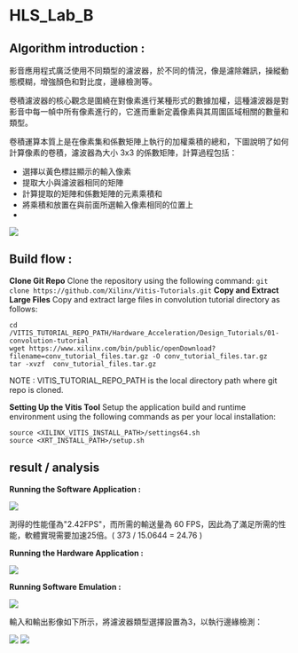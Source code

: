 # HLS_Lab_B

## Algorithm introduction :

影音應用程式廣泛使用不同類型的濾波器，於不同的情況，像是濾除雜訊，操縱動態模糊，增強顏色和對比度，邊緣檢測等。

  卷積濾波器的核心觀念是圍繞在對像素進行某種形式的數據加權，這種濾波器是對影音中每一幀中所有像素進行的，它進而重新定義像素與其周圍區域相關的數量和類型。

  卷積運算本質上是在像素集和係數矩陣上執行的加權乘積的總和，下圖說明了如何計算像素的卷積，濾波器為大小 3x3 的係數矩陣，計算過程包括：
* 選擇以黃色標註顯示的輸入像素
* 提取大小與濾波器相同的矩陣
* 計算提取的矩陣和係數矩陣的元素乘積和 
* 將乘積和放置在與前面所選輸入像素相同的位置上
* 
![](https://i.imgur.com/faMbNYN.png)

## Build flow :
**Clone Git Repo**
Clone the repository using the following command:
`git clone https://github.com/Xilinx/Vitis-Tutorials.git`
**Copy and Extract Large Files**
Copy and extract large files in convolution tutorial directory as follows:
```
cd /VITIS_TUTORIAL_REPO_PATH/Hardware_Acceleration/Design_Tutorials/01-convolution-tutorial
wget https://www.xilinx.com/bin/public/openDownload?filename=conv_tutorial_files.tar.gz -O conv_tutorial_files.tar.gz
tar -xvzf  conv_tutorial_files.tar.gz
```
NOTE : VITIS_TUTORIAL_REPO_PATH is the local directory path where git repo is cloned.

**Setting Up the Vitis Tool**
Setup the application build and runtime environment using the following commands as per your local installation:
```
source <XILINX_VITIS_INSTALL_PATH>/settings64.sh
source <XRT_INSTALL_PATH>/setup.sh
```

## result / analysis
**Running the Software Application :**
 
![](https://i.imgur.com/lpD64ZE.png)

測得的性能僅為"2.42FPS"，而所需的輸送量為 60 FPS，因此為了滿足所需的性能，軟體實現需要加速25倍。( 373 / 15.0644 = 24.76 )

**Running the Hardware Application :**

![](https://i.imgur.com/B9Sru5w.png)

**Running Software Emulation :**

 ![](https://i.imgur.com/mxv3T2e.png)

輸入和輸出影像如下所示，將濾波器類型選擇設置為3，以執行邊緣檢測：

 ![](https://i.imgur.com/qntPwa3.png)
![](https://i.imgur.com/Et0IfAw.png)
